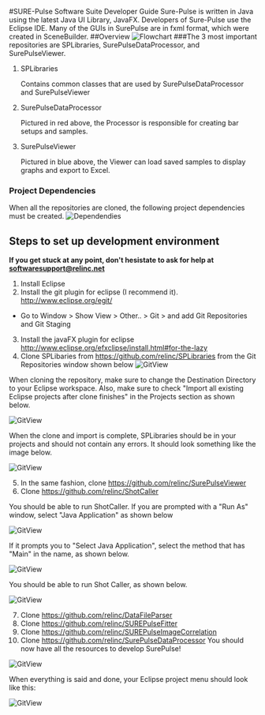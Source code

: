 #SURE-Pulse Software Suite Developer Guide
Sure-Pulse is written in Java using the latest Java UI Library, JavaFX. Developers of Sure-Pulse use the Eclipse IDE. Many of the GUIs in SurePulse are in fxml format, which were created in SceneBuilder.
##Overview
![Flowchart](https://github.com/relinc/SurePulseDataProcessor/blob/master/SUREPulseSoftwareFlowChart.png)
###The 3 most important repositories are SPLibraries, SurePulseDataProcessor, and SurePulseViewer.
1. SPLibraries

   Contains common classes that are used by SurePulseDataProcessor and SurePulseViewer
2. SurePulseDataProcessor

   Pictured in red above, the Processor is responsible for creating bar setups and samples.
3. SurePulseViewer

   Pictured in blue above, the Viewer can load saved samples to display graphs and export to Excel.
   
### Project Dependencies
When all the repositories are cloned, the following project dependencies must be created.
![Dependendies](ProjectDependencies.png)

## Steps to set up development environment

**If you get stuck at any point, don't hesistate to ask for help at softwaresupport@relinc.net**

1. Install Eclipse
2. Install the git plugin for eclipse (I recommend it). http://www.eclipse.org/egit/
  * Go to Window > Show View > Other.. > Git > and add Git Repositories and Git Staging
3. Install the javaFX plugin for eclipse http://www.eclipse.org/efxclipse/install.html#for-the-lazy
4. Clone SPLibaries from https://github.com/relinc/SPLibraries from the Git Repositories window shown below
![GitView](GitRepoView.png)

When cloning the repository, make sure to change the Destination Directory to your Eclipse workspace. Also, make sure to check "Import all existing Eclipse projects after clone finishes" in the Projects section as shown below.

![GitView](CloneGit.png)

When the clone and import is complete, SPLibraries should be in your projects and should not contain any errors. It should look something like the image below.

![GitView](SPLibrariesInGit.png)

5. In the same fashion, clone https://github.com/relinc/SurePulseViewer
6. Clone https://github.com/relinc/ShotCaller

  You should be able to run ShotCaller. If you are prompted with a "Run As" window, select "Java Application" as shown below

![GitView](RunAs.png)

If it prompts you to "Select Java Application", select the method that has "Main" in the name, as shown below.

![GitView](MainMethod.png)

You should be able to run Shot Caller, as shown below.

![GitView](ShotCaller.png)

7. Clone https://github.com/relinc/DataFileParser
8. Clone https://github.com/relinc/SUREPulseFitter
9. Clone https://github.com/relinc/SUREPulseImageCorrelation
10. Clone https://github.com/relinc/SurePulseDataProcessor
You should now have all the resources to develop SurePulse! 

![GitView](Surepulse.png)

When everything is said and done, your Eclipse project menu should look like this:

![GitView](GitRepoFinal.png)
